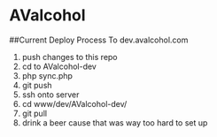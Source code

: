 # AValcohol

##Current Deploy Process To dev.avalcohol.com
1. push changes to this repo
2. cd to AValcohol-dev
4. php sync.php
5. git push
6. ssh onto server
7. cd www/dev/AValcohol-dev/
8. git pull
9. drink a beer cause that was way too hard to set up
